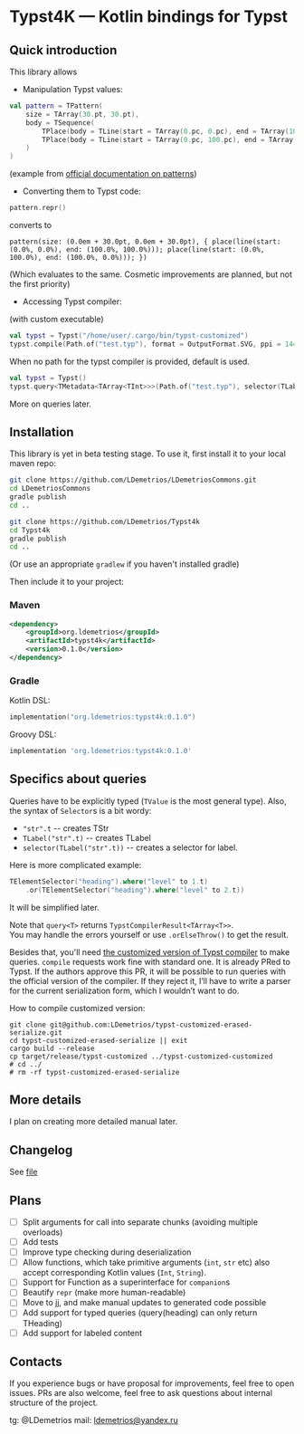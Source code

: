 # Typst4K — Kotlin bindings for Typst

## Quick introduction

This library allows 

- Manipulation Typst values:

```kt
val pattern = TPattern(
    size = TArray(30.pt, 30.pt),
    body = TSequence(
        TPlace(body = TLine(start = TArray(0.pc, 0.pc), end = TArray(100.pc, 100.pc))),
        TPlace(body = TLine(start = TArray(0.pc, 100.pc), end = TArray(100.pc, 0.pc))),
    )
)
```
(example from [official documentation on patterns](https://typst.app/docs/reference/visualize/pattern/))

- Converting them to Typst code:

```kt
pattern.repr()
```
converts to 
```typ
pattern(size: (0.0em + 30.0pt, 0.0em + 30.0pt), { place(line(start: (0.0%, 0.0%), end: (100.0%, 100.0%))); place(line(start: (0.0%, 100.0%), end: (100.0%, 0.0%))); })
```

(Which evaluates to the same.
Cosmetic improvements are planned, but not the first priority)

- Accessing Typst compiler:

(with custom executable)

```kt
val typst = Typst("/home/user/.cargo/bin/typst-customized")
typst.compile(Path.of("test.typ"), format = OutputFormat.SVG, ppi = 1440)
```

When no path for the typst compiler is provided, default is used.

```kt
val typst = Typst()
typst.query<TMetadata<TArray<TInt>>>(Path.of("test.typ"), selector(TLabel("lbl".t)))
```

More on queries later.

## Installation 

This library is yet in beta testing stage.
To use it, first install it to your local maven repo:

```bash
git clone https://github.com/LDemetrios/LDemetriosCommons.git
cd LDemetriosCommons 
gradle publish
cd ..

git clone https://github.com/LDemetrios/Typst4k
cd Typst4k
gradle publish
cd ..
```

(Or use an appropriate `gradlew` if you haven't installed gradle)

Then include it to your project:

### Maven

```xml
<dependency>
    <groupId>org.ldemetrios</groupId>
    <artifactId>typst4k</artifactId>
    <version>0.1.0</version>
</dependency>
```

### Gradle 
Kotlin DSL:
```kt
implementation("org.ldemetrios:typst4k:0.1.0")
```
Groovy DSL:
```groovy
implementation 'org.ldemetrios:typst4k:0.1.0'
```

## Specifics about queries

Queries have to be explicitly typed (`TValue` is the most general type).
Also, the syntax of `Selector`s is a bit wordy:

- `"str".t` -- creates TStr
- `TLabel("str".t)` -- creates TLabel
- `selector(TLabel("str".t))` -- creates a selector for label.

Here is more complicated example:

```kt
TElementSelector("heading").where("level" to 1.t)
    .or(TElementSelector("heading").where("level" to 2.t))
```
    
It will be simplified later.

Note that `query<T>` returns `TypstCompilerResult<TArray<T>>`.  
You may handle the errors yourself or use `.orElseThrow()` to get the result.

Besides that, you'll need [the customized version of Typst compiler](https://github.com/LDemetrios/typst-less-dynamic-values) to make queries.
`compile` requests work fine with standard one. 
It is already PRed to Typst.
If the authors approve this PR, it will be possible to run queries with the official version of the compiler.
If they reject it, I’ll have to write a parser for the current serialization form, which I wouldn’t want to do.

How to compile customized version:

```shell
git clone git@github.com:LDemetrios/typst-customized-erased-serialize.git 
cd typst-customized-erased-serialize || exit
cargo build --release 
cp target/release/typst-customized ../typst-customized-customized
# cd ../
# rm -rf typst-customized-erased-serialize
```

## More details

I plan on creating more detailed manual later.

## Changelog

See [file](Changelog.md)

## Plans

- [ ] Split arguments for call into separate chunks (avoiding multiple overloads)
- [ ] Add tests
- [ ] Improve type checking during deserialization
- [ ] Allow functions, which take primitive arguments (`int`, `str` etc) also accept corresponding Kotlin values (`Int`, `String`). 
- [ ] Support for Function as a superinterface for `companion`s
- [ ] Beautify `repr` (make more human-readable)
- [ ] Move to jj, and make manual updates to generated code possible
- [ ] Add support for typed queries (query(heading) can only return THeading)
- [ ] Add support for labeled content

## Contacts

If you experience bugs or have proposal for improvements, feel free to open issues. 
PRs are also welcome, feel free to ask questions about internal structure of the project.

tg: @LDemetrios
mail: ldemetrios@yandex.ru

